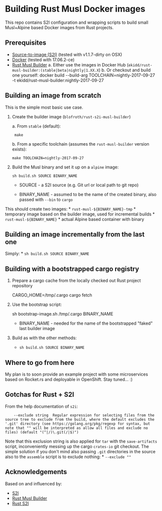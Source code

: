 
# Building Rust Musl Docker images

This repo contains S2I configuration and wrapping scripts to build small
Musl+Alpine based Docker images from Rust projects.

## Prerequisites

 * [Source-to-image (S2I)](https://github.com/openshift/source-to-image) (tested with v1.1.7-dirty on OSX)
 * [Docker](https://www.docker.com/community-edition#/download) (tested with 17.06.2-ce)
 * [Rust Musl Builder](https://github.com/emk/rust-musl-builder)
    a. Either use the images in Docker Hub (`ekidd/rust-musl-builder:(stable|beta|nightly|1.XX.X`)
    b. Or checkout and build one yourself:
        docker build --build-arg TOOLCHAIN=nightly-2017-09-27 -t ekidd/rust-musl-builder:nightly-2017-09-27

## Building an image from scratch
This is the simple most basic use case.

1. Create the builder image (`blofroth/rust-s2i-musl-builder`)

    a. From `stable` (default):
    
        make

    b. From a specific toolchain (assumes the `rust-musl-builder` version exists):

       make TOOLCHAIN=nightly-2017-09-27

2. Build the Musl binary and set it up on a `alpine` image:

    `sh build.sh SOURCE BINARY_NAME`

    * SOURCE - a S2I source (e.g. Git url or local path to git repo)

    * BINARY_NAME - assumed to be the name of the created binary, also passed with 
      `--bin` to `cargo`

This should create two images:
    * `rust-musl-${BINARY_NAME}-tmp`
        * temporary image based on the builder image, used for incremental builds
    * `rust-musl-${BINARY_NAME}`
        * actual Alpine based container with binary

## Building an image incrementally from the last one
Simply:
    * `sh build.sh SOURCE BINARY_NAME`

## Building with a bootstrapped cargo registry

1. Prepare a cargo cache from the locally checked out Rust project repository

    CARGO_HOME=/tmp/.cargo cargo fetch

2. Use the bootstrap script:

    sh bootstrap-image.sh /tmp/.cargo BINARY_NAME

    * BINARY_NAME - needed for the name of the bootstrapped "faked" last builder image

3. Build as with the other methods:

    * `sh build.sh SOURCE BINARY_NAME`

## Where to go from here

My plan is to soon provide an example project with some microservices based on Rocket.rs
and deployable in OpenShift. Stay tuned... :)

## Gotchas for Rust + S2I
From the help documentation of `s2i`:

        --exclude string  Regular expression for selecting files from the source tree to exclude from the build, where the default excludes the '.git' directory (see https://golang.org/pkg/regexp for syntax, but note that "" will be interpreted as allow all files and exclude no files) (default "(^|/)\.git(/|$)")

Note that this exclusion string is also applied for `tar` with the `save-artifacts` script, inconveniently messing up the cargo `crates-io` git checkout. The simple solution if you don't
mind also passing `.git` directories in the source also to the `assemble` script is to exclude nothing:
    * `--exclude ""`

## Acknowledgements
Based on and influenced by:
* [S2I](https://github.com/openshift/source-to-image)
* [Rust Musl Builder](https://github.com/emk/rust-musl-builder)
* [Rust S2I](https://github.com/lawliet89/rust-s2i)